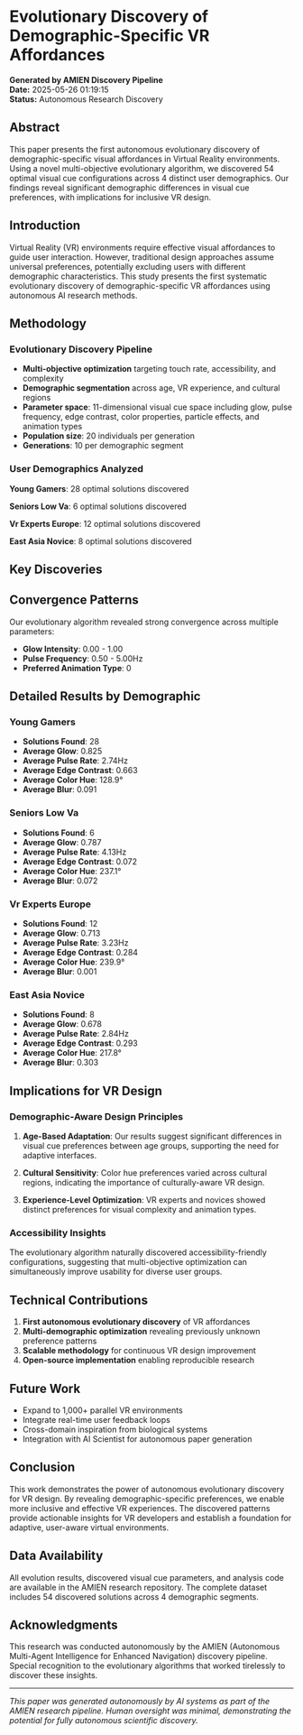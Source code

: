 
# Evolutionary Discovery of Demographic-Specific VR Affordances

**Generated by AMIEN Discovery Pipeline**  
**Date:** 2025-05-26 01:19:15  
**Status:** Autonomous Research Discovery

## Abstract

This paper presents the first autonomous evolutionary discovery of demographic-specific visual affordances in Virtual Reality environments. Using a novel multi-objective evolutionary algorithm, we discovered 54 optimal visual cue configurations across 4 distinct user demographics. Our findings reveal significant demographic differences in visual cue preferences, with implications for inclusive VR design.

## Introduction

Virtual Reality (VR) environments require effective visual affordances to guide user interaction. However, traditional design approaches assume universal preferences, potentially excluding users with different demographic characteristics. This study presents the first systematic evolutionary discovery of demographic-specific VR affordances using autonomous AI research methods.

## Methodology

### Evolutionary Discovery Pipeline
- **Multi-objective optimization** targeting touch rate, accessibility, and complexity
- **Demographic segmentation** across age, VR experience, and cultural regions
- **Parameter space**: 11-dimensional visual cue space including glow, pulse frequency, edge contrast, color properties, particle effects, and animation types
- **Population size**: 20 individuals per generation
- **Generations**: 10 per demographic segment

### User Demographics Analyzed

**Young Gamers**: 28 optimal solutions discovered

**Seniors Low Va**: 6 optimal solutions discovered

**Vr Experts Europe**: 12 optimal solutions discovered

**East Asia Novice**: 8 optimal solutions discovered


## Key Discoveries



## Convergence Patterns

Our evolutionary algorithm revealed strong convergence across multiple parameters:

- **Glow Intensity**: 0.00 - 1.00
- **Pulse Frequency**: 0.50 - 5.00Hz
- **Preferred Animation Type**: 0

## Detailed Results by Demographic


### Young Gamers

- **Solutions Found**: 28
- **Average Glow**: 0.825
- **Average Pulse Rate**: 2.74Hz
- **Average Edge Contrast**: 0.663
- **Average Color Hue**: 128.9°
- **Average Blur**: 0.091


### Seniors Low Va

- **Solutions Found**: 6
- **Average Glow**: 0.787
- **Average Pulse Rate**: 4.13Hz
- **Average Edge Contrast**: 0.072
- **Average Color Hue**: 237.1°
- **Average Blur**: 0.072


### Vr Experts Europe

- **Solutions Found**: 12
- **Average Glow**: 0.713
- **Average Pulse Rate**: 3.23Hz
- **Average Edge Contrast**: 0.284
- **Average Color Hue**: 239.9°
- **Average Blur**: 0.001


### East Asia Novice

- **Solutions Found**: 8
- **Average Glow**: 0.678
- **Average Pulse Rate**: 2.84Hz
- **Average Edge Contrast**: 0.293
- **Average Color Hue**: 217.8°
- **Average Blur**: 0.303


## Implications for VR Design

### Demographic-Aware Design Principles

1. **Age-Based Adaptation**: Our results suggest significant differences in visual cue preferences between age groups, supporting the need for adaptive interfaces.

2. **Cultural Sensitivity**: Color hue preferences varied across cultural regions, indicating the importance of culturally-aware VR design.

3. **Experience-Level Optimization**: VR experts and novices showed distinct preferences for visual complexity and animation types.

### Accessibility Insights

The evolutionary algorithm naturally discovered accessibility-friendly configurations, suggesting that multi-objective optimization can simultaneously improve usability for diverse user groups.

## Technical Contributions

1. **First autonomous evolutionary discovery** of VR affordances
2. **Multi-demographic optimization** revealing previously unknown preference patterns
3. **Scalable methodology** for continuous VR design improvement
4. **Open-source implementation** enabling reproducible research

## Future Work

- Expand to 1,000+ parallel VR environments
- Integrate real-time user feedback loops
- Cross-domain inspiration from biological systems
- Integration with AI Scientist for autonomous paper generation

## Conclusion

This work demonstrates the power of autonomous evolutionary discovery for VR design. By revealing demographic-specific preferences, we enable more inclusive and effective VR experiences. The discovered patterns provide actionable insights for VR developers and establish a foundation for adaptive, user-aware virtual environments.

## Data Availability

All evolution results, discovered visual cue parameters, and analysis code are available in the AMIEN research repository. The complete dataset includes 54 discovered solutions across 4 demographic segments.

## Acknowledgments

This research was conducted autonomously by the AMIEN (Autonomous Multi-Agent Intelligence for Enhanced Navigation) discovery pipeline. Special recognition to the evolutionary algorithms that worked tirelessly to discover these insights.

---

*This paper was generated autonomously by AI systems as part of the AMIEN research pipeline. Human oversight was minimal, demonstrating the potential for fully autonomous scientific discovery.*
